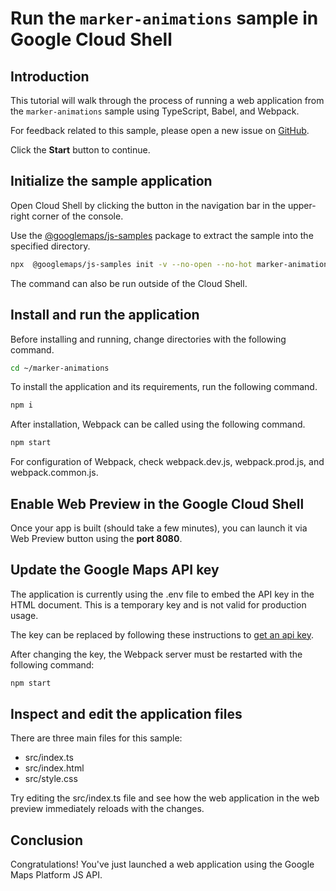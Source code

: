 # Run the `marker-animations` sample in Google Cloud Shell

<walkthrough-tutorial-duration duration="10"/>

## Introduction

This tutorial will walk through the process of running a web application from
the `marker-animations` sample using TypeScript, Babel, and Webpack.

For feedback related to this sample, please open a new issue on
[GitHub](https://github.com/googlemaps/js-samples/issues).

Click the **Start** button to continue.

## Initialize the sample application

Open Cloud Shell by clicking the
<walkthrough-cloud-shell-icon></walkthrough-cloud-shell-icon> button in the
navigation bar in the upper-right corner of the console.

Use the [@googlemaps/js-samples](https://www.npmjs.com/package/@googlemaps/js-samples) package to
extract the sample into the specified directory.

```bash
npx  @googlemaps/js-samples init -v --no-open --no-hot marker-animations ~/marker-animations
```

The command can also be run outside of the Cloud Shell.

## Install and run the application

Before installing and running, change directories with the following command.

```bash
cd ~/marker-animations
```

To install the application and its requirements, run the following command.

```bash
npm i
```

After installation, Webpack can be called using the following command.

```bash
npm start
```

For configuration of Webpack, check
<walkthrough-editor-open-file filePath="marker-animations/webpack.dev.js">webpack.dev.js</walkthrough-editor-open-file>,
<walkthrough-editor-open-file filePath="marker-animations/webpack.prod.js">webpack.prod.js</walkthrough-editor-open-file>,
and
<walkthrough-editor-open-file filePath="marker-animations/webpack.common.js">webpack.common.js</walkthrough-editor-open-file>.

## Enable Web Preview in the Google Cloud Shell

Once your app is built (should take a few minutes), you can launch it via
<walkthrough-spotlight-pointer target="cloudshell" spotlightId="devshell-web-preview-button">Web
Preview button</walkthrough-spotlight-pointer> using the **port 8080**.

## Update the Google Maps API key

The application is currently using the
<walkthrough-editor-open-file filePath="marker-animations/.env">.env</walkthrough-editor-open-file>
file to embed the API key in the HTML document. This is a temporary key and is
not valid for production usage.

The key can be replaced by following these instructions to
[get an api key](https://developers.google.com/maps/documentation/javascript/get-api-key).

After changing the key, the Webpack server must be restarted with the following
command:

```bash
npm start
```

## Inspect and edit the application files

There are three main files for this sample:

*   <walkthrough-editor-open-file filePath="marker-animations/src/index.ts">src/index.ts</walkthrough-editor-open-file>
*   <walkthrough-editor-open-file filePath="marker-animations/src/index.html">src/index.html</walkthrough-editor-open-file>
*   <walkthrough-editor-open-file filePath="marker-animations/src/style.css">src/style.css</walkthrough-editor-open-file>

Try editing the <walkthrough-editor-open-file filePath="marker-animations/src/index.ts">src/index.ts</walkthrough-editor-open-file> file and see how the web application in the web preview immediately reloads with the changes.

## Conclusion

<walkthrough-conclusion-trophy></walkthrough-conclusion-trophy>

Congratulations! You've just launched a web application using the Google Maps
Platform JS API.
